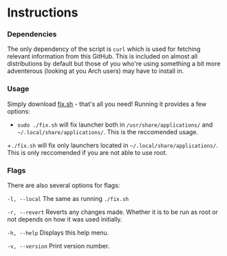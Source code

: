 Instructions
==============

### Dependencies
The only dependency of the script is ```curl``` which is used for fetching relevant information from this GitHub. This is included on almost all distributions by default but those of you who're using something a bit more adventerous (looking at you Arch users) may have to install in.


### Usage
Simply download [fix.sh](https://github.com/Foggalong/hardcode-fixer/blob/master/fix.sh) - that's all you need! Running it provides a few options:

+  ```sudo ./fix.sh``` will fix launcher both in ```/usr/share/applications/``` and ```~/.local/share/applications/```. This is the reccomended usage.

+```./fix.sh``` will fix only launchers located in ```~/.local/share/applications/```. This is only reccomended if you are not able to use root.


### Flags
There are also several options for flags:

```-l, --local```
The same as running ```./fix.sh```

```-r, --revert```
Reverts any changes made. Whether it is to be run as root or not depends on how it was used initially.

```-h, --help```
Displays this help menu.

```-v, --version```
Print version number.